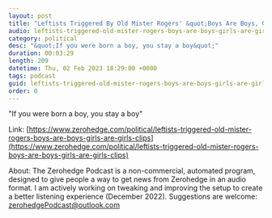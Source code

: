 ```yaml
---
layout: post
title: "Leftists Triggered By Old Mister Rogers' &quot;Boys Are Boys, Girls Are Girls&quot; Clips"
audio: leftists-triggered-old-mister-rogers-boys-are-boys-girls-are-girls-clips-0
category: political
desc: "&quot;If you were born a boy, you stay a boy&quot;"
duration: 00:03:29
length: 209
datetime: Thu, 02 Feb 2023 18:29:00 +0000
tags: podcast
guid: leftists-triggered-old-mister-rogers-boys-are-boys-girls-are-girls-clips-0
order: 0
---
```

&quot;If you were born a boy, you stay a boy&quot;

Link: [https://www.zerohedge.com/political/leftists-triggered-old-mister-rogers-boys-are-boys-girls-are-girls-clips](https://www.zerohedge.com/political/leftists-triggered-old-mister-rogers-boys-are-boys-girls-are-girls-clips)

About: The Zerohedge Podcast is a non-commercial, automated program, designed to give people a way to get news from Zerohedge in an audio format.  I am actively working on tweaking and improving the setup to create a better listening experience (December 2022).  Suggestions are welcome: [zerohedgePodcast@outlook.com](mailto:zerohedgePodcast@outlook.com)